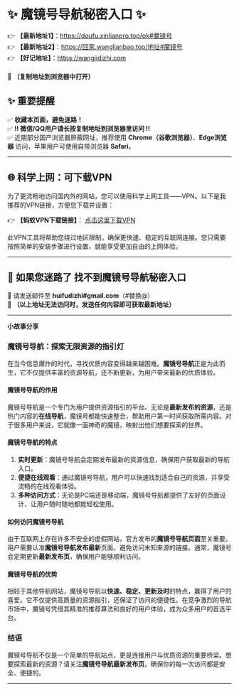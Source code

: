 # ✨ 魔镜号导航秘密入口 ✨  
👉 **【最新地址1】**：https://doufu.xinlianpro.top/ok#魔镜号  
👉 **【最新地址2】**：https://回家.wanglianbao.top/地址#魔镜号<br> 
👉 **【好记地址】**：https://wangjidizhi.com <br>  
📌 **（复制地址到浏览器中打开）**  

## ✨ 重要提醒  
✅ **收藏本页面，避免迷路！**  
✅ **‼ 微信/QQ用户请长按复制地址到浏览器里访问 ‼**  
✅ 近期部分国产浏览器屏蔽网址，推荐使用 **Chrome（谷歌浏览器）**、**Edge浏览器** 访问，苹果用户可使用自带浏览器 **Safari**。  

---

## 🌐 科学上网：可下载VPN
为了更流畅地访问国内外的网站，您可以使用科学上网工具——VPN。以下是我推荐的VPN链接，方便您下载并设置：

👉 **【蚂蚁VPN下载链接】**： [点击这里下载VPN](https://679c0.barrtaq.cc/c-21265/a-bS5rc)  

此VPN工具将帮助您绕过地区限制，确保更快速、稳定的互联网连接。您只需要按照简单的安装步骤进行设置，就能享受更加自由的上网体验。

---

## 📩 如果您迷路了  找不到魔镜号导航秘密入口
📧 请发送邮件至 **huifudizhi#gmail.com**（#替换@）  
📌 **（以上地址无法访问时，发送任何内容即可获取最新地址）**  

---	
**小故事分享**

### **魔镜号导航：探索无限资源的指引灯**  

在当今信息爆炸的时代，寻找优质内容变得越来越困难。**魔镜号导航**正是为此而生，它不仅提供丰富的资源导航，还不断更新，为用户带来最新的优质体验。  

#### **魔镜号导航的作用**  
魔镜号导航是一个专门为用户提供资源指引的平台。无论是**最新发布的资源**，还是热门内容的**在线导航**，魔镜号都能快速整合，帮助用户第一时间获取所需内容。对于很多用户来说，它就像一面神奇的魔镜，映射出他们想要探索的世界。  

#### **魔镜号导航的特点**  
1. **实时更新**：魔镜号导航会定期发布最新的资源信息，确保用户获取最新的导航入口。  
2. **便捷在线观看**：通过魔镜号导航，用户可以快速找到适合自己的资源，并享受流畅的在线观看体验。  
3. **多种访问方式**：无论是PC端还是移动端，魔镜号导航都提供了友好的页面设计，让用户随时随地都能轻松使用。  

#### **如何访问魔镜号导航**  
由于互联网上存在许多不安全的虚假网站，官方发布的**魔镜号导航页面**至关重要。用户需要认准**魔镜号导航发布最新**页面，避免访问未知来源的链接。通常，魔镜号会定期更新**最新发布页**，确保用户能够顺利访问。  

#### **魔镜号导航的优势**  
相较于其他导航网站，魔镜号导航以**快速、稳定、更新及时**的特点，赢得了用户的喜爱。它不仅提供高质量的资源指引，还保证了访问的便捷性。在竞争激烈的导航市场中，魔镜号凭借其精准的推荐算法和良好的用户体验，成为众多用户的首选平台。  

### **结语**  
魔镜号导航不仅是一个简单的导航站点，更是连接用户与优质资源的重要桥梁。想要探索最新的资源？请关注**魔镜号导航最新发布页**，确保你的每一次访问都是安全、便捷的。  

---
